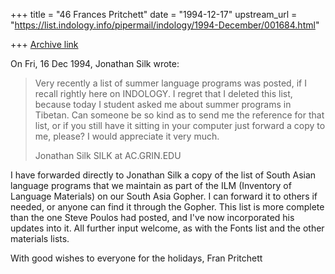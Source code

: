 +++
title = "46 Frances Pritchett"
date = "1994-12-17"
upstream_url = "https://list.indology.info/pipermail/indology/1994-December/001684.html"

+++
[Archive link](https://list.indology.info/pipermail/indology/1994-December/001684.html)

On Fri, 16 Dec 1994, Jonathan Silk wrote:

> Very recently a list of summer language programs was posted, if I recall
> rightly here on INDOLOGY.  I regret that I deleted this list, because today
> I student asked me about summer programs in Tibetan.  Can someone be so
> kind as to send me the reference for that list, or if you still have it
> sitting in your computer just forward a copy to me, please?  I would
> appreciate it very much.
> 
> Jonathan Silk
> SILK at AC.GRIN.EDU
> 

I have forwarded directly to Jonathan Silk a copy of the list of South 
Asian language programs that we maintain as part of the ILM (Inventory of 
Language Materials) on our South Asia Gopher.  I can forward it to others 
if needed, or anyone can find it through the Gopher.  This list is more 
complete than the one Steve Poulos had posted, and I've now incorporated 
his updates into it.  All further input welcome, as with the Fonts list 
and the other materials lists.

With good wishes to everyone for the holidays,
Fran Pritchett





